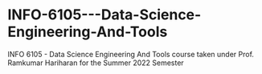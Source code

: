 # INFO-6105---Data-Science-Engineering-And-Tools
INFO 6105 - Data Science Engineering And Tools course taken under Prof. Ramkumar Hariharan for the Summer 2022 Semester
